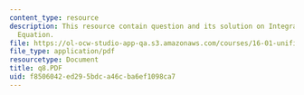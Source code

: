 ```yaml
---
content_type: resource
description: This resource contain question and its solution on Integral Momentum
  Equation.
file: https://ol-ocw-studio-app-qa.s3.amazonaws.com/courses/16-01-unified-engineering-i-ii-iii-iv-fall-2005-spring-2006/f8506042ed295bdca46cba6ef1098ca7_q8.PDF
file_type: application/pdf
resourcetype: Document
title: q8.PDF
uid: f8506042-ed29-5bdc-a46c-ba6ef1098ca7
---
```

